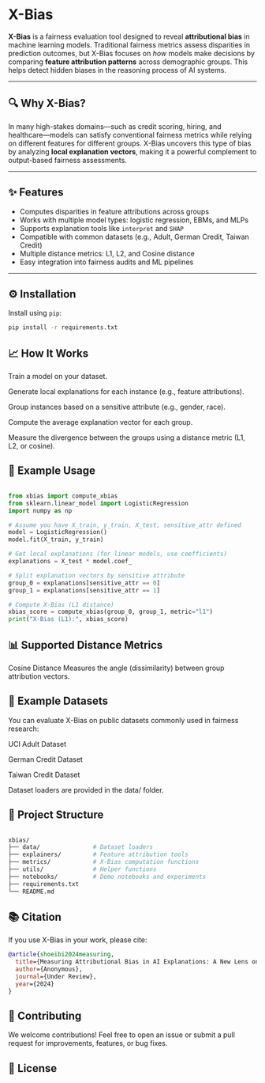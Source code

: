 # X-Bias

**X-Bias** is a fairness evaluation tool designed to reveal **attributional bias** in machine learning models. Traditional fairness metrics assess disparities in prediction outcomes, but X-Bias focuses on *how* models make decisions by comparing **feature attribution patterns** across demographic groups. This helps detect hidden biases in the reasoning process of AI systems.

---

## 🔍 Why X-Bias?

In many high-stakes domains—such as credit scoring, hiring, and healthcare—models can satisfy conventional fairness metrics while relying on different features for different groups. X-Bias uncovers this type of bias by analyzing **local explanation vectors**, making it a powerful complement to output-based fairness assessments.

---

## ✨ Features

- Computes disparities in feature attributions across groups
- Works with multiple model types: logistic regression, EBMs, and MLPs
- Supports explanation tools like `interpret` and `SHAP`
- Compatible with common datasets (e.g., Adult, German Credit, Taiwan Credit)
- Multiple distance metrics: L1, L2, and Cosine distance
- Easy integration into fairness audits and ML pipelines

---

## ⚙️ Installation

Install using `pip`:

```bash
pip install -r requirements.txt
```
## 📈 How It Works
Train a model on your dataset.

Generate local explanations for each instance (e.g., feature attributions).

Group instances based on a sensitive attribute (e.g., gender, race).

Compute the average explanation vector for each group.

Measure the divergence between the groups using a distance metric (L1, L2, or cosine).

## 🧪 Example Usage
```python

from xbias import compute_xbias
from sklearn.linear_model import LogisticRegression
import numpy as np

# Assume you have X_train, y_train, X_test, sensitive_attr defined
model = LogisticRegression()
model.fit(X_train, y_train)

# Get local explanations (for linear models, use coefficients)
explanations = X_test * model.coef_

# Split explanation vectors by sensitive attribute
group_0 = explanations[sensitive_attr == 0]
group_1 = explanations[sensitive_attr == 1]

# Compute X-Bias (L1 distance)
xbias_score = compute_xbias(group_0, group_1, metric="l1")
print("X-Bias (L1):", xbias_score)

```
## 📊 Supported Distance Metrics
Cosine Distance
Measures the angle (dissimilarity) between group attribution vectors.

## 📂 Example Datasets
You can evaluate X-Bias on public datasets commonly used in fairness research:

UCI Adult Dataset

German Credit Dataset

Taiwan Credit Dataset

Dataset loaders are provided in the data/ folder.

## 📁 Project Structure
```bash

xbias/
├── data/               # Dataset loaders
├── explainers/         # Feature attribution tools
├── metrics/            # X-Bias computation functions
├── utils/              # Helper functions
├── notebooks/          # Demo notebooks and experiments
├── requirements.txt
└── README.md
```
## 📚 Citation
If you use X-Bias in your work, please cite:

```bibtex
@article{shoeibi2024measuring,
  title={Measuring Attributional Bias in AI Explanations: A New Lens on Fairness},
  author={Anonymous},
  journal={Under Review},
  year={2024}
}
```
## 🤝 Contributing
We welcome contributions! Feel free to open an issue or submit a pull request for improvements, features, or bug fixes.

## 📜 License
